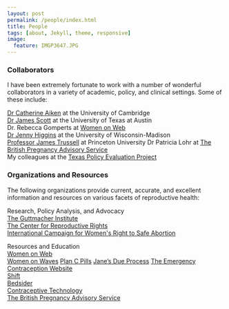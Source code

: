 ```yaml
---
layout: post
permalink: /people/index.html
title: People 
tags: [about, Jekyll, theme, responsive]
image:
  feature: IMGP3647.JPG
---
```


###  Collaborators

I have been extremely fortunate to work with a number of wonderful
collaborators in a variety of academic, policy, and clinical
settings. Some of these include: 

 
[Dr Catherine Aiken](http://www.obgyn.cam.ac.uk/staff/senior-staff/dr-catherine-aiken/)
 at the University of Cambridge  
[Dr James Scott](http://jgscott.github.io) at the University
of Texas at Austin  
Dr. Rebecca Gomperts at [Women on Web](https://www.womenonweb.org)  
[Dr Jenny Higgins](http://jennyhiggins.net) at the University of
Wisconsin-Madison  
[Professor James Trussell](http://www.princeton.edu/~trussell/) at
Princeton University 
Dr Patricia Lohr at
[The British Pregnancy Advisory Service](https://www.bpas.org)  
My colleagues at the
[Texas Policy Evaluation Project](http://www.utexas.edu/cola/orgs/txpep/)  


### Organizations and Resources

The following organizations provide current, accurate, and excellent
information and resources on various facets of reproductive health:

Research, Policy Analysis, and Advocacy  
[The Guttmacher Institute](http://www.guttmacher.org)  
[The Center for Reproductive Rights](http://www.reproductiverights.org)  
[International Campaign for Women's Right to Safe Abortion](http://www.safeabortionwomensright.org)  

Resources and Education  
[Women on Web](https://www.womenonweb.org)  
[Women on Waves](http://www.womenonwaves.org)
[Plan C Pills](https://plancpills.org/)
[Jane’s Due Process](https://janesdueprocess.org/)
[The Emergency Contraception Website](http://ec.princeton.edu)  
[Shift](http://www.shiftstigma.org)  
[Bedsider](https://bedsider.org)  
[Contraceptive Technology](http://www.contraceptivetechnology.org)  
[The British Pregnancy Advisory Service](https://www.bpas.org)  
